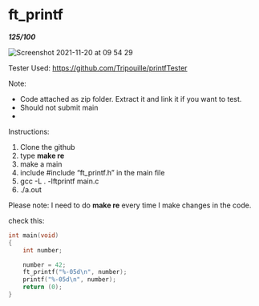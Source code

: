 # ft_printf

***125/100***

![Screenshot 2021-11-20 at 09 54 29](https://user-images.githubusercontent.com/76873228/142720762-b79ac4a2-b890-4943-829a-ffbaf3eee237.jpg)




Tester Used:
https://github.com/Tripouille/printfTester

Note:
- Code attached as zip folder. Extract it and link it if you want to test.
- Should not submit main
- 
Instructions:

1. Clone the github
2. type **make re**
3. make a main 
4. include #include “ft_printf.h” in the main file
5. gcc -L . -lftprintf main.c
6. ./a.out

Please note: I need to do **make re** every time I make changes in the code.


check this:
```c
int main(void)
{
    int number;

    number = 42;
    ft_printf("%-05d\n", number);
    printf("%-05d\n", number);
    return (0);
}
```
